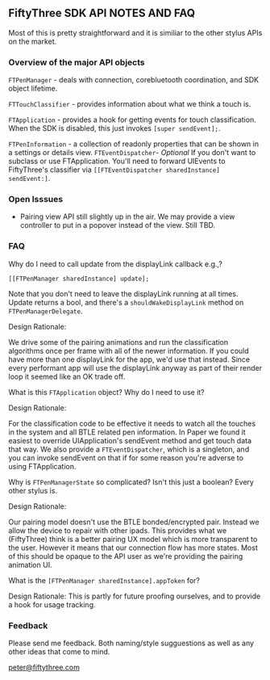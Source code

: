 ## FiftyThree SDK API NOTES AND FAQ ##

Most of this is pretty straightforward and it is similiar to the other stylus APIs on the market.

### Overview of the major API objects ###

```FTPenManager``` - deals with connection, corebluetooth coordination, and SDK object lifetime. 

```FTTouchClassifier``` - provides information about what we think a touch is. 

```FTApplication``` - provides a hook for getting events for touch classification. When the SDK is disabled, this just invokes ```[super sendEvent];```.

```FTPenInformation``` - a collection of readonly properties that can be shown in a settings or details view.
```FTEventDispatcher```- *Optional*  If you don't want to subclass or use FTApplication. You'll need to forward UIEvents to FiftyThree's classifier via ```[[FTEventDispatcher sharedInstance] sendEvent:]```.

### Open Isssues ###

- Pairing view API still slightly up in the air. We may provide a view controller to put in a popover instead of the view. Still TBD. 

### FAQ ###

Why do I need to call update from the displayLink callback e.g.,?

```
[[FTPenManager sharedInstance] update];
```

Note that you don't need to leave the displayLink running at all times. Update returns a bool, and there's a ```shouldWakeDisplayLink``` method on ```FTPenManagerDelegate```.

Design Rationale:

We drive some of the pairing animations and run the classification algorithms
once per frame with all of the newer information. If you could have more than
one displayLink for the app, we'd use that instead. Since every performant app
will use the displayLink anyway as part of their render loop it seemed like an
OK trade off.

What is this ```FTApplication``` object? Why do I need to use it?

Design Rationale:

For the classification code to be effective it needs to watch all the
touches in the system and all BTLE related pen information. In Paper we found
it easiest to override UIApplication's sendEvent method and get touch data that
way. We also provide a ```FTEventDispatcher```, which is a singleton, and you can 
invoke sendEvent on that if for some reason you're adverse to using FTApplication.


Why is ```FTPenManagerState``` so complicated? Isn't this just a boolean? Every other stylus is.

Design Rationale:

Our pairing model doesn't use the BTLE bonded/encrypted pair. Instead we allow the device to repair with other ipads. This provides what we (FiftyThree) think is a better pairing UX model which is more transparent to the user. However it means that our connection flow has more states. Most of this should be opaque to the API user as we're providing the pairing animation UI. 

What is the ```[FTPenManager sharedInstance].appToken``` for? 

Design Rationale:
This is partly for future proofing ourselves, and to provide a hook for usage tracking.

### Feedback ###

Please send me feedback. Both naming/style sugguestions as well as any other
ideas that come to mind.

peter@fiftythree.com
